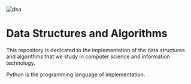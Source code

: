 ![dsa](https://github.com/RameshNeupane/dsa/assets/45593423/312b5003-fb22-43c1-9aad-e41c71770efa)

# Data Structures and Algorithms

This repository is dedicated to the implementation of the data structures and algorithms that we study in computer science and information technology.

Python is the programming language of implementation.
